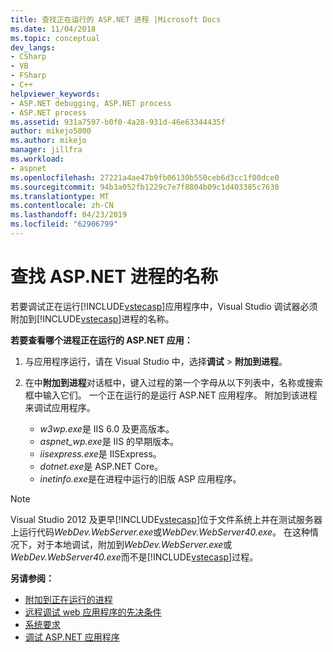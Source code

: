 ```yaml
---
title: 查找正在运行的 ASP.NET 进程 |Microsoft Docs
ms.date: 11/04/2018
ms.topic: conceptual
dev_langs:
- CSharp
- VB
- FSharp
- C++
helpviewer_keywords:
- ASP.NET debugging, ASP.NET process
- ASP.NET process
ms.assetid: 931a7597-b0f0-4a28-931d-46e63344435f
author: mikejo5000
ms.author: mikejo
manager: jillfra
ms.workload:
- aspnet
ms.openlocfilehash: 27221a4ae47b9fb06130b550ceb6d3cc1f00dce0
ms.sourcegitcommit: 94b3a052fb1229c7e7f8804b09c1d403385c7630
ms.translationtype: MT
ms.contentlocale: zh-CN
ms.lasthandoff: 04/23/2019
ms.locfileid: "62906799"
---
```

# <a name="find-the-name-of-the-aspnet-process"></a>查找 ASP.NET 进程的名称

若要调试正在运行[!INCLUDE[vstecasp](../code-quality/includes/vstecasp_md.md)]应用程序中，Visual Studio 调试器必须附加到[!INCLUDE[vstecasp](../code-quality/includes/vstecasp_md.md)]进程的名称。

**若要查看哪个进程正在运行的 ASP.NET 应用：**

1. 与应用程序运行，请在 Visual Studio 中，选择**调试** > **附加到进程**。

1. 在中**附加到进程**对话框中，键入过程的第一个字母从以下列表中，名称或搜索框中输入它们。 一个正在运行的是运行 ASP.NET 应用程序。 附加到该进程来调试应用程序。

    - *w3wp.exe*是 IIS 6.0 及更高版本。
    - *aspnet_wp.exe*是 IIS 的早期版本。
    - *iisexpress.exe*是 IISExpress。
    - *dotnet.exe*是 ASP.NET Core。
    - *inetinfo.exe*是在进程中运行的旧版 ASP 应用程序。

>[!NOTE]
>Visual Studio 2012 及更早[!INCLUDE[vstecasp](../code-quality/includes/vstecasp_md.md)]位于文件系统上并在测试服务器上运行代码*WebDev.WebServer.exe*或*WebDev.WebServer40.exe*。 在这种情况下，对于本地调试，附加到*WebDev.WebServer.exe*或*WebDev.WebServer40.exe*而不是[!INCLUDE[vstecasp](../code-quality/includes/vstecasp_md.md)]过程。

**另请参阅：**

- [附加到正在运行的进程](../debugger/attach-to-running-processes-with-the-visual-studio-debugger.md)
- [远程调试 web 应用程序的先决条件](/visualstudio/debugger/remote-debugging-aspnet-on-a-remote-iis-7-5-computer)
- [系统要求](../debugger/aspnet-debugging-system-requirements.md)
- [调试 ASP.NET 应用程序](../debugger/how-to-enable-debugging-for-aspnet-applications.md)